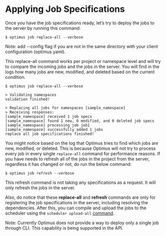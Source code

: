 # Applying Job Specifications
Once you have the job specifications ready, let’s try to deploy the jobs to the server by running this command:

```shell
$ optimus job replace-all --verbose
```
Note: add --config flag if you are not in the same directory with your client configuration (optimus.yaml).

This replace-all command works per project or namespace level and will try to compare the incoming jobs and the jobs 
in the server. You will find in the logs how many jobs are new, modified, and deleted based on the current condition.

```shell
$ optimus job replace-all --verbose

> Validating namespaces
validation finished!

> Replacing all jobs for namespaces [sample_namespace]
> Receiving responses:
[sample_namespace] received 1 job specs
[sample_namespace] found 1 new, 0 modified, and 0 deleted job specs
[sample_namespace] processing job job1
[sample_namespace] successfully added 1 jobs
replace all job specifications finished!
```


You might notice based on the log that Optimus tries to find which jobs are new, modified, or deleted. This is because 
Optimus will not try to process every job in every single `replace-all` command for performance reasons. If you have 
needs to refresh all of the jobs in the project from the server, regardless it has changed or not, do run the below command:

```shell
$ optimus job refresh --verbose
```

This refresh command is not taking any specifications as a request. It will only refresh the jobs in the server.

Also, do notice that these **replace-all** and **refresh** commands are only for registering the job specifications in the server, 
including resolving the dependencies. After this, you can compile and upload the jobs to the scheduler using the 
`scheduler upload-all` [command](uploading-jobs-to-scheduler.md).

Note: Currently Optimus does not provide a way to deploy only a single job through CLI. This capability is being 
supported in the API.
